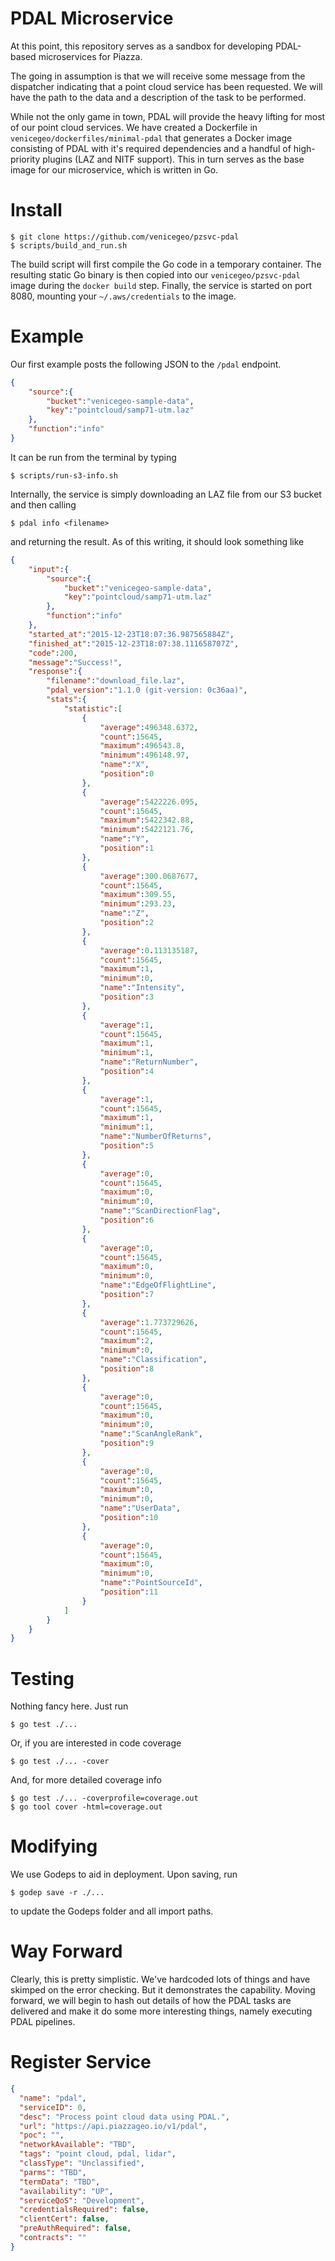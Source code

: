 # PDAL Microservice

At this point, this repository serves as a sandbox for developing PDAL-based microservices for Piazza.

The going in assumption is that we will receive some message from the dispatcher indicating that a point cloud service has been requested. We will have the path to the data and a description of the task to be performed.

While not the only game in town, PDAL will provide the heavy lifting for most of our point cloud services. We have created a Dockerfile in `venicegeo/dockerfiles/minimal-pdal` that generates a Docker image consisting of PDAL with it's required dependencies and a handful of high-priority plugins (LAZ and NITF support). This in turn serves as the base image for our microservice, which is written in Go.

# Install

```console
$ git clone https://github.com/venicegeo/pzsvc-pdal
$ scripts/build_and_run.sh
```

The build script will first compile the Go code in a temporary container. The resulting static Go binary is then copied into our `venicegeo/pzsvc-pdal` image during the `docker build` step. Finally, the service is started on port 8080, mounting your `~/.aws/credentials` to the image.

# Example

Our first example posts the following JSON to the `/pdal` endpoint.

```json
{  
    "source":{  
        "bucket":"venicegeo-sample-data",
        "key":"pointcloud/samp71-utm.laz"
    },
    "function":"info"
}
```

It can be run from the terminal by typing

```console
$ scripts/run-s3-info.sh
```

Internally, the service is simply downloading an LAZ file from our S3 bucket and then calling

```console
$ pdal info <filename>
```

and returning the result. As of this writing, it should look something like

```json
{  
    "input":{  
        "source":{  
            "bucket":"venicegeo-sample-data",
            "key":"pointcloud/samp71-utm.laz"
        },
        "function":"info"
    },
    "started_at":"2015-12-23T18:07:36.987565884Z",
    "finished_at":"2015-12-23T18:07:38.111658707Z",
    "code":200,
    "message":"Success!",
    "response":{  
        "filename":"download_file.laz",
        "pdal_version":"1.1.0 (git-version: 0c36aa)",
        "stats":{  
            "statistic":[  
                {  
                    "average":496348.6372,
                    "count":15645,
                    "maximum":496543.8,
                    "minimum":496148.97,
                    "name":"X",
                    "position":0
                },
                {  
                    "average":5422226.095,
                    "count":15645,
                    "maximum":5422342.88,
                    "minimum":5422121.76,
                    "name":"Y",
                    "position":1
                },
                {  
                    "average":300.0687677,
                    "count":15645,
                    "maximum":309.55,
                    "minimum":293.23,
                    "name":"Z",
                    "position":2
                },
                {  
                    "average":0.113135187,
                    "count":15645,
                    "maximum":1,
                    "minimum":0,
                    "name":"Intensity",
                    "position":3
                },
                {  
                    "average":1,
                    "count":15645,
                    "maximum":1,
                    "minimum":1,
                    "name":"ReturnNumber",
                    "position":4
                },
                {  
                    "average":1,
                    "count":15645,
                    "maximum":1,
                    "minimum":1,
                    "name":"NumberOfReturns",
                    "position":5
                },
                {  
                    "average":0,
                    "count":15645,
                    "maximum":0,
                    "minimum":0,
                    "name":"ScanDirectionFlag",
                    "position":6
                },
                {  
                    "average":0,
                    "count":15645,
                    "maximum":0,
                    "minimum":0,
                    "name":"EdgeOfFlightLine",
                    "position":7
                },
                {  
                    "average":1.773729626,
                    "count":15645,
                    "maximum":2,
                    "minimum":0,
                    "name":"Classification",
                    "position":8
                },
                {  
                    "average":0,
                    "count":15645,
                    "maximum":0,
                    "minimum":0,
                    "name":"ScanAngleRank",
                    "position":9
                },
                {  
                    "average":0,
                    "count":15645,
                    "maximum":0,
                    "minimum":0,
                    "name":"UserData",
                    "position":10
                },
                {  
                    "average":0,
                    "count":15645,
                    "maximum":0,
                    "minimum":0,
                    "name":"PointSourceId",
                    "position":11
                }
            ]
        }
    }
}
```

# Testing

Nothing fancy here. Just run

```console
$ go test ./...
```

Or, if you are interested in code coverage

```console
$ go test ./... -cover
```

And, for more detailed coverage info

```console
$ go test ./... -coverprofile=coverage.out
$ go tool cover -html=coverage.out
```

# Modifying

We use Godeps to aid in deployment. Upon saving, run

```console
$ godep save -r ./...
```

to update the Godeps folder and all import paths.

# Way Forward

Clearly, this is pretty simplistic. We've hardcoded lots of things and have skimped on the error checking. But it demonstrates the capability. Moving forward, we will begin to hash out details of how the PDAL tasks are delivered and make it do some more interesting things, namely executing PDAL pipelines.

# Register Service

```json
{
  "name": "pdal",
  "serviceID": 0,
  "desc": "Process point cloud data using PDAL.",
  "url": "https://api.piazzageo.io/v1/pdal",
  "poc": "",
  "networkAvailable": "TBD",
  "tags": "point cloud, pdal, lidar",
  "classType": "Unclassified",
  "parms": "TBD",
  "termData": "TBD",
  "availability": "UP",
  "serviceQoS": "Development",
  "credentialsRequired": false,
  "clientCert": false,
  "preAuthRequired": false,
  "contracts": ""
}
```
